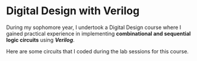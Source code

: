 # Digital Design with Verilog

During my sophomore year, I undertook a Digital Design course where I gained practical experience in implementing **combinational and sequential logic circuits** using **_Verilog_**. 

Here are some circuits that I coded during the lab sessions for this course.
